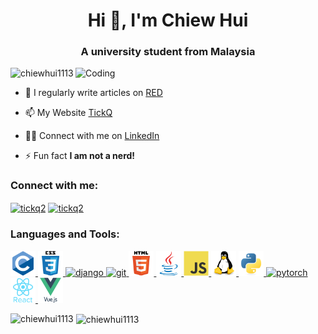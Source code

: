 <h1 align="center">Hi 👋, I'm Chiew Hui</h1>
<h3 align="center">A university student from Malaysia</h3>
<img align="right" alt="Coding" width="400" src="https://i.pinimg.com/originals/fa/05/75/fa057582f44b477206a32e255bb8ca18.gif">

<p align="left"> <img src="https://komarev.com/ghpvc/?username=chiewhui1113&label=Profile%20views&color=1e3e89&style=flat" alt="chiewhui1113" /> </p>

- 📝 I regularly write articles on [RED](https://www.xiaohongshu.com/user/profile/604b1ba1000000000100b0ee)

- 📫 My Website [TickQ](https://tickq2.com/)

- ✌🏻 Connect with me on [LinkedIn](https://www.linkedin.com/in/chiew-hui-lim-523952218/)

- ⚡ Fun fact **I am not a nerd!**

<h3 align="left">Connect with me:</h3>
<p align="left">
<a href="https://instagram.com/tickq2" target="blank"><img align="center" src="https://raw.githubusercontent.com/rahuldkjain/github-profile-readme-generator/master/src/images/icons/Social/instagram.svg" alt="tickq2" height="30" width="40" /></a>
<a href="https://www.youtube.com/@TickQ-2" target="blank"><img align="center" src="https://raw.githubusercontent.com/rahuldkjain/github-profile-readme-generator/master/src/images/icons/Social/youtube.svg" alt="tickq2" height="30" width="40" /></a>
</p>


<h3 align="left">Languages and Tools:</h3>
<p align="left"> <a href="https://www.cprogramming.com/" target="_blank" rel="noreferrer"> <img src="https://raw.githubusercontent.com/devicons/devicon/master/icons/c/c-original.svg" alt="c" width="40" height="40"/> </a> <a href="https://www.w3schools.com/css/" target="_blank" rel="noreferrer"> <img src="https://raw.githubusercontent.com/devicons/devicon/master/icons/css3/css3-original-wordmark.svg" alt="css3" width="40" height="40"/> </a> <a href="https://www.djangoproject.com/" target="_blank" rel="noreferrer"> <img src="https://cdn.worldvectorlogo.com/logos/django.svg" alt="django" width="40" height="40"/> </a> <a href="https://git-scm.com/" target="_blank" rel="noreferrer"> <img src="https://www.vectorlogo.zone/logos/git-scm/git-scm-icon.svg" alt="git" width="40" height="40"/> </a> <a href="https://www.w3.org/html/" target="_blank" rel="noreferrer"> <img src="https://raw.githubusercontent.com/devicons/devicon/master/icons/html5/html5-original-wordmark.svg" alt="html5" width="40" height="40"/> </a> <a href="https://www.java.com" target="_blank" rel="noreferrer"> <img src="https://raw.githubusercontent.com/devicons/devicon/master/icons/java/java-original.svg" alt="java" width="40" height="40"/> </a> <a href="https://developer.mozilla.org/en-US/docs/Web/JavaScript" target="_blank" rel="noreferrer"> <img src="https://raw.githubusercontent.com/devicons/devicon/master/icons/javascript/javascript-original.svg" alt="javascript" width="40" height="40"/> </a> <a href="https://www.linux.org/" target="_blank" rel="noreferrer"> <img src="https://raw.githubusercontent.com/devicons/devicon/master/icons/linux/linux-original.svg" alt="linux" width="40" height="40"/> </a> <a href="https://www.python.org" target="_blank" rel="noreferrer"> <img src="https://raw.githubusercontent.com/devicons/devicon/master/icons/python/python-original.svg" alt="python" width="40" height="40"/> </a> <a href="https://pytorch.org/" target="_blank" rel="noreferrer"> <img src="https://www.vectorlogo.zone/logos/pytorch/pytorch-icon.svg" alt="pytorch" width="40" height="40"/> </a> <a href="https://reactjs.org/" target="_blank" rel="noreferrer"> <img src="https://raw.githubusercontent.com/devicons/devicon/master/icons/react/react-original-wordmark.svg" alt="react" width="40" height="40"/> </a> <a href="https://vuejs.org/" target="_blank" rel="noreferrer"> <img src="https://raw.githubusercontent.com/devicons/devicon/master/icons/vuejs/vuejs-original-wordmark.svg" alt="vuejs" width="40" height="40"/> </a> </p>
<p><img align="left" src="https://github-readme-stats.vercel.app/api/top-langs?username=chiewhui1113&show_icons=true&locale=en&layout=compact" alt="chiewhui1113" /></p>
<p>&nbsp;<img align="center" src="https://github-readme-stats.vercel.app/api?username=chiewhui1113&show_icons=true&locale=en" alt="chiewhui1113" /></p>

